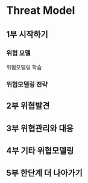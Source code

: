 # Threat Model

## 1부 시작하기

### 위협 모델

위협모델링 학습


### 위협모델링 전략

## 2부 위협발견



## 3부 위협관리와 대응

## 4부 기타 위협모델링

## 5부 한단계 더 나아가기
